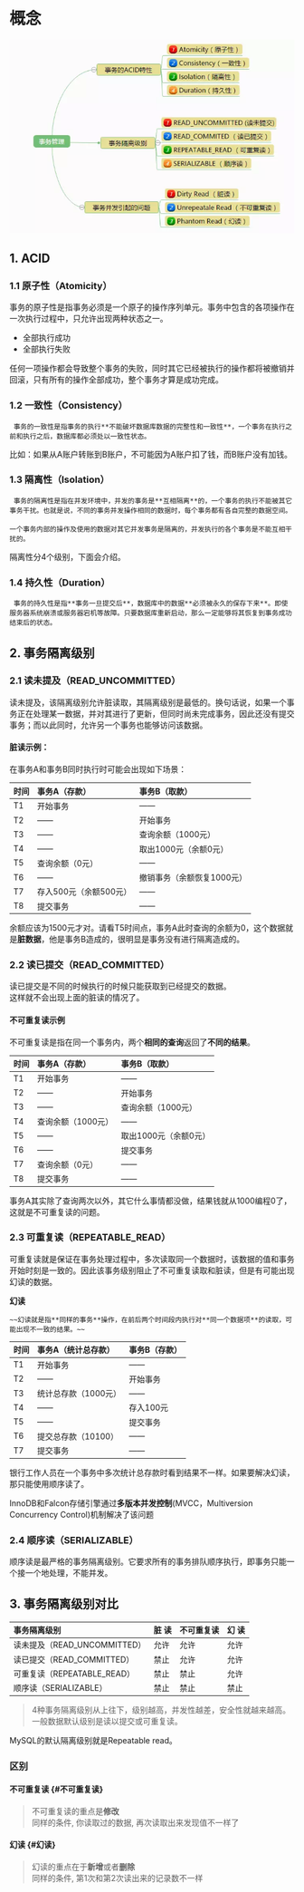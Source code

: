 # 概念



![](../../.gitbook/assets/image%20%2892%29.png)

## 1.  ACID

### **1.1 原子性（Atomicity）**

事务的原子性是指事务必须是一个原子的操作序列单元。事务中包含的各项操作在一次执行过程中，只允许出现两种状态之一。

* 全部执行成功
* 全部执行失败

任何一项操作都会导致整个事务的失败，同时其它已经被执行的操作都将被撤销并回滚，只有所有的操作全部成功，整个事务才算是成功完成。

### **1.2 一致性（Consistency）**

     事务的一致性是指事务的执行**不能破坏数据库数据的完整性和一致性**，一个事务在执行之前和执行之后，数据库都必须处以一致性状态。

比如：如果从A账户转账到B账户，不可能因为A账户扣了钱，而B账户没有加钱。

### **1.3 隔离性（Isolation）**

     事务的隔离性是指在并发环境中，并发的事务是**互相隔离**的，一个事务的执行不能被其它事务干扰。也就是说，不同的事务并发操作相同的数据时，每个事务都有各自完整的数据空间。

    一个事务内部的操作及使用的数据对其它并发事务是隔离的，并发执行的各个事务是不能互相干扰的。

隔离性分4个级别，下面会介绍。

### **1.4 持久性（Duration）**

     事务的持久性是指**事务一旦提交后**，数据库中的数据**必须被永久的保存下来**。即使服务器系统崩溃或服务器宕机等故障。只要数据库重新启动，那么一定能够将其恢复到事务成功结束后的状态。

## 2. 事务隔离级别

### **2.1 读未提及（READ\_UNCOMMITTED）**

读未提及，该隔离级别允许脏读取，其隔离级别是最低的。换句话说，如果一个事务正在处理某一数据，并对其进行了更新，但同时尚未完成事务，因此还没有提交事务；而以此同时，允许另一个事务也能够访问该数据。

#### **脏读示例：**

在事务A和事务B同时执行时可能会出现如下场景：

| 时间 | 事务A（存款） | 事务B（取款） |
| :--- | :--- | :--- |
| T1 | 开始事务 | —— |
| T2 | —— | 开始事务 |
| T3 | —— | 查询余额（1000元） |
| T4 | —— | 取出1000元（余额0元） |
| T5 | 查询余额（0元） | —— |
| T6 | —— | 撤销事务（余额恢复1000元） |
| T7 | 存入500元（余额500元） | —— |
| T8 | 提交事务 | —— |

余额应该为1500元才对。请看T5时间点，事务A此时查询的余额为0，这个数据就是**脏数据**，他是事务B造成的，很明显是事务没有进行隔离造成的。

### **2.2 读已提交（READ\_COMMITTED）**

读已提交是不同的时候执行的时候只能获取到已经提交的数据。  
 这样就不会出现上面的脏读的情况了。

#### **不可重复读示例**

 不可重复读是指在同一个事务内，两个**相同的查询**返回了**不同的结果**。 

| 时间 | 事务A（存款） | 事务B（取款） |
| :--- | :--- | :--- |
| T1 | 开始事务 | —— |
| T2 | —— | 开始事务 |
| T3 | —— | 查询余额（1000元） |
| T4 | 查询余额（1000元） | —— |
| T5 | —— | 取出1000元（余额0元） |
| T6 | —— | 提交事务 |
| T7 | 查询余额（0元） | —— |
| T8 | 提交事务 | —— |

事务A其实除了查询两次以外，其它什么事情都没做，结果钱就从1000编程0了，这就是不可重复读的问题。

### **2.3 可重复读（REPEATABLE\_READ）**

可重复读就是保证在事务处理过程中，多次读取同一个数据时，该数据的值和事务开始时刻是一致的。因此该事务级别阻止了不可重复读取和脏读，但是有可能出现幻读的数据。

**幻读**

    ~~幻读就是指**同样的事务**操作，在前后两个时间段内执行对**同一个数据项**的读取，可能出现不一致的结果。~~

| 时间 | 事务A（统计总存款） | 事务B（存款） |
| :--- | :--- | :--- |
| T1 | 开始事务 | —— |
| T2 | —— | 开始事务 |
| T3 | 统计总存款（1000元） | —— |
| T4 | —— | 存入100元 |
| T5 | —— | 提交事务 |
| T6 | 提交总存款（10100） | —— |
| T7 | 提交事务 | —— |

银行工作人员在一个事务中多次统计总存款时看到结果不一样。如果要解决幻读，那只能使用顺序读了。

 InnoDB和Falcon存储引擎通过**多版本并发控制**\(MVCC，Multiversion Concurrency Control\)机制解决了该问题

### **2.4 顺序读（SERIALIZABLE）**

顺序读是最严格的事务隔离级别。它要求所有的事务排队顺序执行，即事务只能一个接一个地处理，不能并发。

## 3. 事务隔离级别对比

| 事务隔离级别 | 脏 读 | 不可重复读 | 幻 读 |
| :--- | :--- | :--- | :--- |
| 读未提及（READ\_UNCOMMITTED） | 允许 | 允许 | 允许 |
| 读已提交（READ\_COMMITTED） | 禁止 | 允许 | 允许 |
| 可重复读（REPEATABLE\_READ） | 禁止 | 禁止 | 允许 |
| 顺序读（SERIALIZABLE） | 禁止 | 禁止 | 禁止 |

> 4种事务隔离级别从上往下，级别越高，并发性越差，安全性就越来越高。  
>  一般数据默认级别是读以提交或可重复读。

  
 MySQL的默认隔离级别就是Repeatable read。

### 区别

#### 不可重复读 {#不可重复读}

> 不可重复读的重点是**修改**   
> 同样的条件, 你读取过的数据, 再次读取出来发现值不一样了

#### 幻读 {#幻读}

> 幻读的重点在于**新增**或者**删除**   
> 同样的条件, 第1次和第2次读出来的记录数不一样

